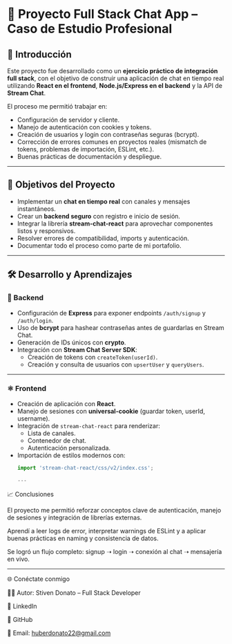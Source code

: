 # 💬 Proyecto Full Stack Chat App – Caso de Estudio Profesional

## 📌 Introducción

Este proyecto fue desarrollado como un **ejercicio práctico de integración full stack**, con el objetivo de construir una aplicación de chat en tiempo real utilizando **React en el frontend**, **Node.js/Express en el backend** y la API de **Stream Chat**.  

El proceso me permitió trabajar en:
- Configuración de servidor y cliente.
- Manejo de autenticación con cookies y tokens.
- Creación de usuarios y login con contraseñas seguras (bcrypt).
- Corrección de errores comunes en proyectos reales (mismatch de tokens, problemas de importación, ESLint, etc.).
- Buenas prácticas de documentación y despliegue.

---

## 🎯 Objetivos del Proyecto

- Implementar un **chat en tiempo real** con canales y mensajes instantáneos.  
- Crear un **backend seguro** con registro e inicio de sesión.  
- Integrar la librería **stream-chat-react** para aprovechar componentes listos y responsivos.  
- Resolver errores de compatibilidad, imports y autenticación.  
- Documentar todo el proceso como parte de mi portafolio.

---

## 🛠️ Desarrollo y Aprendizajes

### 🔧 Backend
- Configuración de **Express** para exponer endpoints `/auth/signup` y `/auth/login`.
- Uso de **bcrypt** para hashear contraseñas antes de guardarlas en Stream Chat.
- Generación de IDs únicos con **crypto**.
- Integración con **Stream Chat Server SDK**:
  - Creación de tokens con `createToken(userId)`.
  - Creación y consulta de usuarios con `upsertUser` y `queryUsers`.

 ---

### ⚛️ Frontend
- Creación de aplicación con **React**.
- Manejo de sesiones con **universal-cookie** (guardar token, userId, username).
- Integración de `stream-chat-react` para renderizar:
  - Lista de canales.
  - Contenedor de chat.
  - Autenticación personalizada.
- Importación de estilos modernos con:
  ```js
  import 'stream-chat-react/css/v2/index.css';

  ---

📈 Conclusiones

El proyecto me permitió reforzar conceptos clave de autenticación, manejo de sesiones y integración de librerías externas.

Aprendí a leer logs de error, interpretar warnings de ESLint y a aplicar buenas prácticas en naming y consistencia de datos.

Se logró un flujo completo: signup ➝ login ➝ conexión al chat ➝ mensajería en vivo.

---

🌐 Conéctate conmigo

👨‍💻 Autor: Stiven Donato – Full Stack Developer

💼 LinkedIn

🐙 GitHub

📧 Email: huberdonato22@gmail.com

